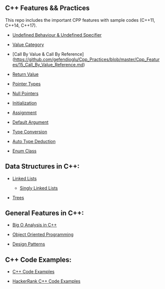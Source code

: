 ## C++ Features && Practices

This repo includes the important CPP features with sample codes (C++11, C++14, C++17).

- [Undefined Behaviour & Undefined Specifier](https://github.com/gefendioglu/Cpp_Practices/blob/master/Cpp_Features/11_Undefined_Behaviour.md)

- [Value Category](https://github.com/gefendioglu/Cpp_Practices/blob/master/Cpp_Features/24_Value_Category.md)

- [Call By Value & Call By Reference]
(https://github.com/gefendioglu/Cpp_Practices/blob/master/Cpp_Features/15_Call_By_Value_Reference.md)

- [Return Value](https://github.com/gefendioglu/Cpp_Practices/blob/master/03_Lesson/Return_Value.md)

- [Pointer Types](https://github.com/gefendioglu/Cpp_Practices/blob/master/03_Lesson/Pointer_Types.md)

- [Null Pointers](https://github.com/gefendioglu/Cpp_Practices/blob/master/02_Lesson/Null_Pointers.md)

- [Initialization](https://github.com/gefendioglu/Cpp_Practices/blob/master/02_Lesson/Initialization.md)

- [Assignment](https://github.com/gefendioglu/Cpp_Practices/blob/master/03_Lesson/Assignment.md)

- [Default Argument](https://github.com/gefendioglu/Cpp_Practices/blob/master/03_Lesson/Default_Arguments.md)

- [Type Conversion](https://github.com/gefendioglu/Cpp_Practices/blob/master/02_Lesson/Type_Conversion.md)

- [Auto Type Deduction](https://github.com/gefendioglu/Cpp_Practices/blob/master/02_Lesson/Auto_Type_Deduction.md)

- [Enum Class](https://github.com/gefendioglu/Cpp_Practices/blob/master/02_Lesson/Enum_Class.md)

## Data Structures in C++: 

- [Linked Lists](https://github.com/gefendioglu/Cpp_Practices/blob/master/Cpp_Practices/Linked_List.md)
  - [Singly Linked Lists](https://github.com/gefendioglu/Cpp_Practices/blob/master/Data_Structures/11_Singly_Linked_List.md)

- [Trees](https://github.com/gefendioglu/Cpp_Practices/blob/master/Cpp_Practices/Trees_Graphs.md)

## General Features in C++: 

- [Big O Analysis in C++](https://github.com/gefendioglu/Cpp_Practices/blob/master/Cpp_Practices/Big_O_Analysis.md)

- [Object Oriented Programming](https://github.com/gefendioglu/Cpp_Practices/blob/master/Cpp_Practices/Object_Oriented_Programming.md)

- [Design Patterns](https://github.com/gefendioglu/Cpp_Practices/blob/master/Cpp_Practices/Design_Patterns.md)

## C++ Code Examples: 

- [C++ Code Examples](https://github.com/gefendioglu/Cpp_Practices/blob/master/Cpp_Practices/Cpp_Practices.md)

- [HackerRank C++ Code Examples](https://github.com/gefendioglu/Cpp_Practices/blob/master/HackerRank/HackerRank_Cpp.md)


